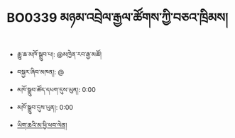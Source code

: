 # BO0339 མཉམ་འབྲེལ་རྒྱལ་ཚོགས་ཀྱི་བཅའ་ཁྲིམས།
- རྒྱུ་ཆ་མཁོ་སྒྲུབ་པ།: @མཁྱེན་རབ་རྒྱ་མཚོ།
- བསྐྱར་ཞིབ་མཁན།: @
- མཁོ་སྒྲུབ་ཚོད་དཔག་དུས་ཡུན།: 0:00
- མཁོ་སྒྲུབ་དུས་ཡུན།: 0:00
- [ཡིག་ཆའི་མ་ཕྱི་ཕབ་ལེན།]()
